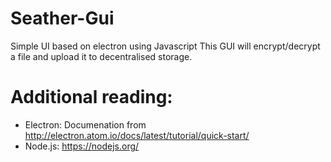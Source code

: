 
Seather-Gui
===========
Simple UI based on electron using Javascript
This GUI will encrypt/decrypt a file and upload it to decentralised storage.

Additional reading:
======================
- Electron: Documenation from http://electron.atom.io/docs/latest/tutorial/quick-start/
- Node.js: https://nodejs.org/
